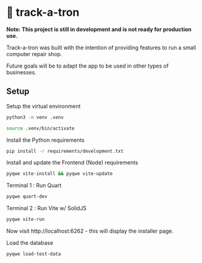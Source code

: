 # 🤖 track-a-tron

**Note: This project is still in development and is not ready for production use.**

Track-a-tron was built with the intention of providing features to
run a small computer repair shop.

Future goals will be to adapt the app to be used in other types of businesses.

## Setup

Setup the virtual environment

```bash
python3 -m venv .venv
```
```bash
source .venv/bin/activate
```

Install the Python requirements

```bash
pip install -r requirements/development.txt
```

Install and update the Frontend (Node) requirements

```bash
pyqwe vite-install && pyqwe vite-update
```

Terminal 1 : Run Quart

```bash
pyqwe quart-dev
```

Terminal 2 : Run Vite w/ SolidJS

```bash
pyqwe vite-run
```

Now visit http://localhost:6262 - this will display the installer page.

Load the database

```bash
pyqwe load-test-data
```